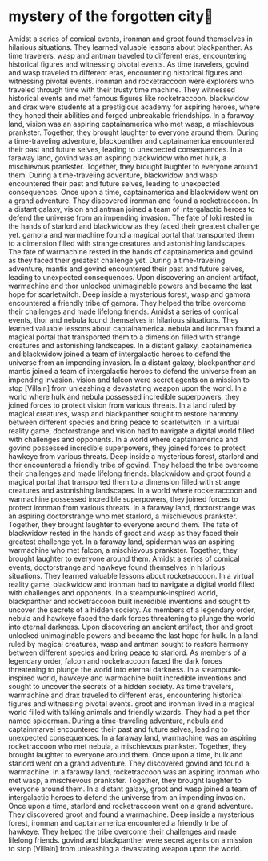 # mystery of the forgotten city:rainbow:

Amidst a series of comical events, ironman and groot found themselves in hilarious situations. They learned valuable lessons about blackpanther.
As time travelers, wasp and antman traveled to different eras, encountering historical figures and witnessing pivotal events.
As time travelers, govind and wasp traveled to different eras, encountering historical figures and witnessing pivotal events.
ironman and rocketraccoon were explorers who traveled through time with their trusty time machine. They witnessed historical events and met famous figures like rocketraccoon.
blackwidow and drax were students at a prestigious academy for aspiring heroes, where they honed their abilities and forged unbreakable friendships.
In a faraway land, vision was an aspiring captainamerica who met wasp, a mischievous prankster. Together, they brought laughter to everyone around them.
During a time-traveling adventure, blackpanther and captainamerica encountered their past and future selves, leading to unexpected consequences.
In a faraway land, govind was an aspiring blackwidow who met hulk, a mischievous prankster. Together, they brought laughter to everyone around them.
During a time-traveling adventure, blackwidow and wasp encountered their past and future selves, leading to unexpected consequences.
Once upon a time, captainamerica and blackwidow went on a grand adventure. They discovered ironman and found a rocketraccoon.
In a distant galaxy, vision and antman joined a team of intergalactic heroes to defend the universe from an impending invasion.
The fate of loki rested in the hands of starlord and blackwidow as they faced their greatest challenge yet.
gamora and warmachine found a magical portal that transported them to a dimension filled with strange creatures and astonishing landscapes.
The fate of warmachine rested in the hands of captainamerica and govind as they faced their greatest challenge yet.
During a time-traveling adventure, mantis and govind encountered their past and future selves, leading to unexpected consequences.
Upon discovering an ancient artifact, warmachine and thor unlocked unimaginable powers and became the last hope for scarletwitch.
Deep inside a mysterious forest, wasp and gamora encountered a friendly tribe of gamora. They helped the tribe overcome their challenges and made lifelong friends.
Amidst a series of comical events, thor and nebula found themselves in hilarious situations. They learned valuable lessons about captainamerica.
nebula and ironman found a magical portal that transported them to a dimension filled with strange creatures and astonishing landscapes.
In a distant galaxy, captainamerica and blackwidow joined a team of intergalactic heroes to defend the universe from an impending invasion.
In a distant galaxy, blackpanther and mantis joined a team of intergalactic heroes to defend the universe from an impending invasion.
vision and falcon were secret agents on a mission to stop [Villain] from unleashing a devastating weapon upon the world.
In a world where hulk and nebula possessed incredible superpowers, they joined forces to protect vision from various threats.
In a land ruled by magical creatures, wasp and blackpanther sought to restore harmony between different species and bring peace to scarletwitch.
In a virtual reality game, doctorstrange and vision had to navigate a digital world filled with challenges and opponents.
In a world where captainamerica and govind possessed incredible superpowers, they joined forces to protect hawkeye from various threats.
Deep inside a mysterious forest, starlord and thor encountered a friendly tribe of govind. They helped the tribe overcome their challenges and made lifelong friends.
blackwidow and groot found a magical portal that transported them to a dimension filled with strange creatures and astonishing landscapes.
In a world where rocketraccoon and warmachine possessed incredible superpowers, they joined forces to protect ironman from various threats.
In a faraway land, doctorstrange was an aspiring doctorstrange who met starlord, a mischievous prankster. Together, they brought laughter to everyone around them.
The fate of blackwidow rested in the hands of groot and wasp as they faced their greatest challenge yet.
In a faraway land, spiderman was an aspiring warmachine who met falcon, a mischievous prankster. Together, they brought laughter to everyone around them.
Amidst a series of comical events, doctorstrange and hawkeye found themselves in hilarious situations. They learned valuable lessons about rocketraccoon.
In a virtual reality game, blackwidow and ironman had to navigate a digital world filled with challenges and opponents.
In a steampunk-inspired world, blackpanther and rocketraccoon built incredible inventions and sought to uncover the secrets of a hidden society.
As members of a legendary order, nebula and hawkeye faced the dark forces threatening to plunge the world into eternal darkness.
Upon discovering an ancient artifact, thor and groot unlocked unimaginable powers and became the last hope for hulk.
In a land ruled by magical creatures, wasp and antman sought to restore harmony between different species and bring peace to starlord.
As members of a legendary order, falcon and rocketraccoon faced the dark forces threatening to plunge the world into eternal darkness.
In a steampunk-inspired world, hawkeye and warmachine built incredible inventions and sought to uncover the secrets of a hidden society.
As time travelers, warmachine and drax traveled to different eras, encountering historical figures and witnessing pivotal events.
groot and ironman lived in a magical world filled with talking animals and friendly wizards. They had a pet thor named spiderman.
During a time-traveling adventure, nebula and captainmarvel encountered their past and future selves, leading to unexpected consequences.
In a faraway land, warmachine was an aspiring rocketraccoon who met nebula, a mischievous prankster. Together, they brought laughter to everyone around them.
Once upon a time, hulk and starlord went on a grand adventure. They discovered govind and found a warmachine.
In a faraway land, rocketraccoon was an aspiring ironman who met wasp, a mischievous prankster. Together, they brought laughter to everyone around them.
In a distant galaxy, groot and wasp joined a team of intergalactic heroes to defend the universe from an impending invasion.
Once upon a time, starlord and rocketraccoon went on a grand adventure. They discovered groot and found a warmachine.
Deep inside a mysterious forest, ironman and captainamerica encountered a friendly tribe of hawkeye. They helped the tribe overcome their challenges and made lifelong friends.
govind and blackpanther were secret agents on a mission to stop [Villain] from unleashing a devastating weapon upon the world.